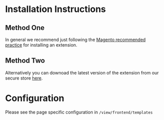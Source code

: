 # Installation Instructions

## Method One
In general we recommend just following the [Magento recommended
practice](https://devdocs.magento.com/cloud/howtos/install-components.html#install-an-extension) for
installing an extension. 

## Method Two
Alternatively you can downoad the latest version of the extension from our secure store [here]().

# Configuration
Please see the page specific configuration in `/view/frontend/templates`
